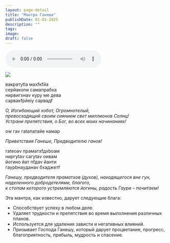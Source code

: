 ```yaml
---
layout: page-detail
title: "Мантра Ганеши"
publishDate: 01-01-2025
description: ""
tags:
image:
draft: false
---
```


<audio title=" - Мантра Ганеши.mp3" src="https://filer-api.advayta.org/v1.0/public/files/72682" controls=""></audio>

![](/upload/iblock/ad8/ad8326411a743687649759d7d8c08e7a.jpg) 

вакратуtlа махfкfйа   
 сeрйакоnи самапрабха  
 нирвигхнаv куру ме дева   
 сарвакfрйеiу сарвадf 

_О, Изгибающий хобот, Огромнотелый,_    
 _превосходящий_ _своим сиянием свет миллионов Солнц!_  
 _Устрани препятствия, о Бог, во всех моих начинаниях!_ 

оw гаv гаtапатайе намаp 

_Приветствия Ганеше, Предводителю ганов!_ 

гаtеoаv праматхfдхboам  
 ниргуtаv сагуtаv oивам  
 йогино йат пfдаv йанти  
 гаурbнаyданаv бхаджетf 

_Ганешу, предводителя праматхов (духов),_ 
_находящегося вне гун, наделенного добродетелями, благого,_   
_к стопам которого устремляются йогины,_ 
_радость Гаури – почитаем!_  

Эта мантра, как известно, дарует следующие блага: 

* Способствует успеху в любом деле.
* Удаляет трудности и препятствия во время выполнения различных планов.
* Используется для удаления зависти и негативных влияний.
* Призывает Господа Ганешу, который дарует процветание, прогресс, благоприятность, прибыль, мудрость и спасение.

  
